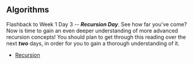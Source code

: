 ## Algorithms

Flashback to Week 1 Day 3 -- **_Recursion Day_**. See how far you've come? Now is time to gain an even deeper understanding of more advanced recursion concepts! You should plan to get through this reading over the next **_two_** days, in order for you to gain a thorough understanding of it. 

* [Recursion](https://www.geeksforgeeks.org/recursion/)